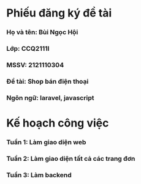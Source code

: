 # Phiếu đăng ký đề tài
### Họ và tên: Bùi Ngọc Hội
### Lớp: CCQ2111I
### MSSV: 2121110304
### Đề tài: Shop bán điện thoại
### Ngôn ngữ: laravel, javascript
# Kế hoạch công việc
### Tuần 1: Làm giao diện web
### Tuần 2: Làm giao diện tất cả các trang đơn
### Tuần 3: Làm backend
